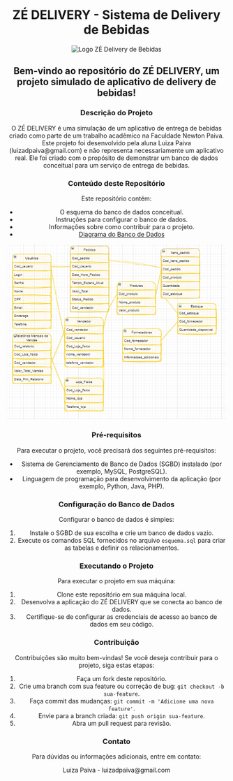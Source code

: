 <h1 align="center">ZÉ DELIVERY - Sistema de Delivery de Bebidas</h1>

<p align="center">
  <img src="https://github.com/adsluizapaiva/BD_zedelivery/raw/main/Logo-Z%C3%A9-Delivery-de-Bebidas.png" alt="Logo ZÉ Delivery de Bebidas">
</p>

<h2 align="center">Bem-vindo ao repositório do ZÉ DELIVERY, um projeto simulado de aplicativo de delivery de bebidas!</h2>

<h3 align="center">Descrição do Projeto</h3>

<p align="center">O ZÉ DELIVERY é uma simulação de um aplicativo de entrega de bebidas criado como parte de um trabalho acadêmico na Faculdade Newton Paiva. Este projeto foi desenvolvido pela aluna Luiza Paiva (luizadpaiva@gmail.com) e não representa necessariamente um aplicativo real. Ele foi criado com o propósito de demonstrar um banco de dados conceitual para um serviço de entrega de bebidas.</p>

<h3 align="center">Conteúdo deste Repositório</h3>

<p align="center">Este repositório contém:</p>

<ul align="center">
  <li>O esquema do banco de dados conceitual.</li>
  <li>Instruções para configurar o banco de dados.</li>
  <li>Informações sobre como contribuir para o projeto.</li>
  <li><a href="https://app.diagrams.net/#G1wJ6oesJNgAgG5enlLVo9y24HItuNXswm">Diagrama do Banco de Dados</a></li>
</ul>

<p align="center">
  <img src="https://github.com/adsluizapaiva/BD_zedelivery/blob/main/DIAGRAMA%20ZE%20DELIVERY.PNG" alt="DIAGRAMA ZE DELIVERY">

<h3 align="center">Pré-requisitos</h3>

<p align="center">Para executar o projeto, você precisará dos seguintes pré-requisitos:</p>

<ul align="center">
  <li>Sistema de Gerenciamento de Banco de Dados (SGBD) instalado (por exemplo, MySQL, PostgreSQL).</li>
  <li>Linguagem de programação para desenvolvimento da aplicação (por exemplo, Python, Java, PHP).</li>
</ul>

<h3 align="center">Configuração do Banco de Dados</h3>

<p align="center">Configurar o banco de dados é simples:</p>

<ol align="center">
  <li>Instale o SGBD de sua escolha e crie um banco de dados vazio.</li>
  <li>Execute os comandos SQL fornecidos no arquivo <code>esquema.sql</code> para criar as tabelas e definir os relacionamentos.</li>
</ol>

<h3 align="center">Executando o Projeto</h3>

<p align="center">Para executar o projeto em sua máquina:</p>

<ol align="center">
  <li>Clone este repositório em sua máquina local.</li>
  <li>Desenvolva a aplicação do ZÉ DELIVERY que se conecta ao banco de dados.</li>
  <li>Certifique-se de configurar as credenciais de acesso ao banco de dados em seu código.</li>
</ol>

<h3 align="center">Contribuição</h3>

<p align="center">Contribuições são muito bem-vindas! Se você deseja contribuir para o projeto, siga estas etapas:</p>

<ol align="center">
  <li>Faça um fork deste repositório.</li>
  <li>Crie uma branch com sua feature ou correção de bug: <code>git checkout -b sua-feature</code>.</li>
  <li>Faça commit das mudanças: <code>git commit -m 'Adicione uma nova feature'</code>.</li>
  <li>Envie para a branch criada: <code>git push origin sua-feature</code>.</li>
  <li>Abra um pull request para revisão.</li>
</ol>

<h3 align="center">Contato</h3>

<p align="center">Para dúvidas ou informações adicionais, entre em contato:</p>

<p align="center">
  Luiza Paiva - luizadpaiva@gmail.com
</p>
